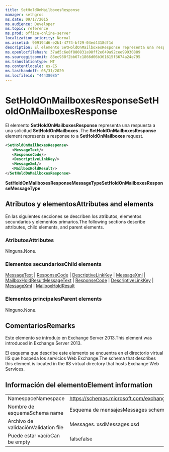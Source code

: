 ```yaml
---
title: SetHoldOnMailboxesResponse
manager: sethgros
ms.date: 09/17/2015
ms.audience: Developer
ms.topic: reference
ms.prod: office-online-server
localization_priority: Normal
ms.assetid: 909194d6-e2b1-4774-bf29-04ed4318df1d
description: El elemento SetHoldOnMailboxesResponse representa una respuesta a una solicitud SetHoldOnMailboxes.
ms.openlocfilehash: 37ad5c6e8f880831a98ff2e649a92cee99930889
ms.sourcegitcommit: 88ec988f2bb67c1866d06b361615f3674a24e795
ms.translationtype: MT
ms.contentlocale: es-ES
ms.lasthandoff: 05/31/2020
ms.locfileid: "44438085"
---
```

# <a name="setholdonmailboxesresponse"></a><span data-ttu-id="1075b-103">SetHoldOnMailboxesResponse</span><span class="sxs-lookup"><span data-stu-id="1075b-103">SetHoldOnMailboxesResponse</span></span>

<span data-ttu-id="1075b-104">El elemento **SetHoldOnMailboxesResponse** representa una respuesta a una solicitud **SetHoldOnMailboxes** .</span><span class="sxs-lookup"><span data-stu-id="1075b-104">The **SetHoldOnMailboxesResponse** element represents a response to a **SetHoldOnMailboxes** request.</span></span> 
  
```XML
<SetHoldOnMailboxesResponse>
   <MessageText/>
   <ResponseCode/>
   <DescriptiveLinkKey/>
   <MessageXml/>
   <MailboxHoldResult/>
</SetHoldOnMailboxesResponse>
```

 <span data-ttu-id="1075b-105">**SetHoldOnMailboxesResponseMessageType**</span><span class="sxs-lookup"><span data-stu-id="1075b-105">**SetHoldOnMailboxesResponseMessageType**</span></span>
## <a name="attributes-and-elements"></a><span data-ttu-id="1075b-106">Atributos y elementos</span><span class="sxs-lookup"><span data-stu-id="1075b-106">Attributes and elements</span></span>

<span data-ttu-id="1075b-107">En las siguientes secciones se describen los atributos, elementos secundarios y elementos primarios.</span><span class="sxs-lookup"><span data-stu-id="1075b-107">The following sections describe attributes, child elements, and parent elements.</span></span>
  
### <a name="attributes"></a><span data-ttu-id="1075b-108">Atributos</span><span class="sxs-lookup"><span data-stu-id="1075b-108">Attributes</span></span>

<span data-ttu-id="1075b-109">Ninguna.</span><span class="sxs-lookup"><span data-stu-id="1075b-109">None.</span></span>
  
### <a name="child-elements"></a><span data-ttu-id="1075b-110">Elementos secundarios</span><span class="sxs-lookup"><span data-stu-id="1075b-110">Child elements</span></span>

<span data-ttu-id="1075b-111">[MessageText](messagetext.md)  |  [ResponseCode](responsecode.md)  |  [DescriptiveLinkKey](descriptivelinkkey.md)  |  [MessageXml](messagexml.md)  |  [MailboxHoldResult](mailboxholdresult.md)</span><span class="sxs-lookup"><span data-stu-id="1075b-111">[MessageText](messagetext.md) | [ResponseCode](responsecode.md) | [DescriptiveLinkKey](descriptivelinkkey.md) | [MessageXml](messagexml.md) | [MailboxHoldResult](mailboxholdresult.md)</span></span>
  
### <a name="parent-elements"></a><span data-ttu-id="1075b-112">Elementos principales</span><span class="sxs-lookup"><span data-stu-id="1075b-112">Parent elements</span></span>

<span data-ttu-id="1075b-113">Ninguno.</span><span class="sxs-lookup"><span data-stu-id="1075b-113">None.</span></span>
  
## <a name="remarks"></a><span data-ttu-id="1075b-114">Comentarios</span><span class="sxs-lookup"><span data-stu-id="1075b-114">Remarks</span></span>

<span data-ttu-id="1075b-115">Este elemento se introdujo en Exchange Server 2013.</span><span class="sxs-lookup"><span data-stu-id="1075b-115">This element was introduced in Exchange Server 2013.</span></span>
  
<span data-ttu-id="1075b-116">El esquema que describe este elemento se encuentra en el directorio virtual IIS que hospeda los servicios Web Exchange.</span><span class="sxs-lookup"><span data-stu-id="1075b-116">The schema that describes this element is located in the IIS virtual directory that hosts Exchange Web Services.</span></span>
  
## <a name="element-information"></a><span data-ttu-id="1075b-117">Información del elemento</span><span class="sxs-lookup"><span data-stu-id="1075b-117">Element information</span></span>

|||
|:-----|:-----|
|<span data-ttu-id="1075b-118">Namespace</span><span class="sxs-lookup"><span data-stu-id="1075b-118">Namespace</span></span>  <br/> |https://schemas.microsoft.com/exchange/services/2006/messages  <br/> |
|<span data-ttu-id="1075b-119">Nombre de esquema</span><span class="sxs-lookup"><span data-stu-id="1075b-119">Schema name</span></span>  <br/> |<span data-ttu-id="1075b-120">Esquema de mensajes</span><span class="sxs-lookup"><span data-stu-id="1075b-120">Messages schema</span></span>  <br/> |
|<span data-ttu-id="1075b-121">Archivo de validación</span><span class="sxs-lookup"><span data-stu-id="1075b-121">Validation file</span></span>  <br/> |<span data-ttu-id="1075b-122">Messages. xsd</span><span class="sxs-lookup"><span data-stu-id="1075b-122">Messages.xsd</span></span>  <br/> |
|<span data-ttu-id="1075b-123">Puede estar vacío</span><span class="sxs-lookup"><span data-stu-id="1075b-123">Can be empty</span></span>  <br/> |<span data-ttu-id="1075b-124">false</span><span class="sxs-lookup"><span data-stu-id="1075b-124">false</span></span>  <br/> |
   

